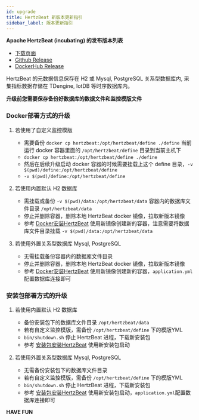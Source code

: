 ```yaml
---
id: upgrade  
title: HertzBeat 新版本更新指引
sidebar_label: 版本更新指引     
---
```


**Apache HertzBeat (incubating) 的发布版本列表**

- [下载页面](https://hertzbeat.apache.org/docs/download)
- [Github Release](https://github.com/apache/hertzbeat/releases)
- [DockerHub Release](https://hub.docker.com/r/apache/hertzbeat/tags)

HertzBeat 的元数据信息保存在 H2 或 Mysql, PostgreSQL 关系型数据库内, 采集指标数据存储在 TDengine, IotDB 等时序数据库内。

**升级前您需要保存备份好数据库的数据文件和监控模版文件**



### Docker部署方式的升级

1. 若使用了自定义监控模版
   - 需要备份 `docker cp hertzbeat:/opt/hertzbeat/define ./define` 当前运行 docker 容器里面的 `/opt/hertzbeat/define` 目录到当前主机下
   - `docker cp hertzbeat:/opt/hertzbeat/define ./define`
   - 然后在后续升级启动 docker 容器的时候需要挂载上这个 define 目录，`-v $(pwd)/define:/opt/hertzbeat/define`
   - `-v $(pwd)/define:/opt/hertzbeat/define`
   
2. 若使用内置默认 H2 数据库 
   - 需挂载或备份 `-v $(pwd)/data:/opt/hertzbeat/data` 容器内的数据库文件目录 `/opt/hertzbeat/data`
   - 停止并删除容器，删除本地 HertzBeat docker 镜像，拉取新版本镜像
   - 参考 [Docker安装HertzBeat](docker-deploy) 使用新镜像创建新的容器，注意需要将数据库文件目录挂载 `-v $(pwd)/data:/opt/hertzbeat/data`

3. 若使用外置关系型数据库 Mysql, PostgreSQL
   - 无需挂载备份容器内的数据库文件目录
   - 停止并删除容器，删除本地 HertzBeat docker 镜像，拉取新版本镜像
   - 参考 [Docker安装HertzBeat](docker-deploy) 使用新镜像创建新的容器，`application.yml`配置数据库连接即可


### 安装包部署方式的升级

1. 若使用内置默认 H2 数据库
   - 备份安装包下的数据库文件目录 `/opt/hertzbeat/data` 
   - 若有自定义监控模版，需备份 `/opt/hertzbeat/define` 下的模版YML
   - `bin/shutdown.sh` 停止 HertzBeat 进程，下载新安装包
   - 参考 [安装包安装HertzBeat](package-deploy) 使用新安装包启动

2. 若使用外置关系型数据库 Mysql, PostgreSQL
   - 无需备份安装包下的数据库文件目录
   - 若有自定义监控模版，需备份 `/opt/hertzbeat/define` 下的模版YML
   - `bin/shutdown.sh` 停止 HertzBeat 进程，下载新安装包
   - 参考 [安装包安装HertzBeat](package-deploy) 使用新安装包启动，`application.yml`配置数据库连接即可



**HAVE FUN**  
